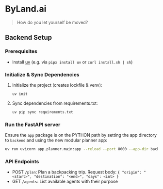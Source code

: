 # ByLand.ai

> How do you let yourself be moved?

## Backend Setup

### Prerequisites
- Install [uv](https://github.com/astral-sh/uv) (e.g. via `pipx install uv` or `curl install.sh | sh`)

### Initialize & Sync Dependencies
1. Initialize the project (creates lockfile & venv):
   ```bash
   uv init
   ```
2. Sync dependencies from requirements.txt:
   ```bash
   uv pip sync requirements.txt
   ```

### Run the FastAPI server
Ensure the `app` package is on the PYTHON path by setting the app directory to `backend` and using the new modular planner app:
```bash
uv run uvicorn app.planner.main:app --reload --port 8000 --app-dir backend
```

### API Endpoints
- POST `/plan`: Plan a backpacking trip. Request body: `{ "origin": "<start>", "destination": "<end>", "days": <int> }`
- GET `/agents`: List available agents with their purpose

